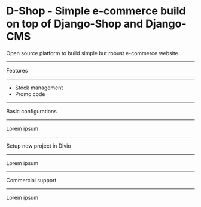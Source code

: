 # D-Shop - Simple e-commerce build on top of Django-Shop and Django-CMS

Open source platform to build simple but robust e-commerce website. 

********
Features
********

* Stock management
* Promo code

********
Basic configurations
********

Lorem ipsum

********
Setup new project in Divio
********

Lorem ipsum

********
Commercial support
********

Lorem ipsum
